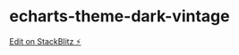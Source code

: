 # echarts-theme-dark-vintage

[Edit on StackBlitz ⚡️](https://stackblitz.com/edit/echarts-theme-bm4dnv)